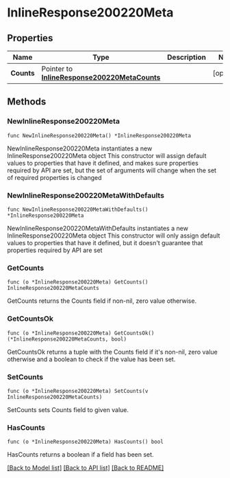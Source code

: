 # InlineResponse200220Meta

## Properties

Name | Type | Description | Notes
------------ | ------------- | ------------- | -------------
**Counts** | Pointer to [**InlineResponse200220MetaCounts**](InlineResponse200220MetaCounts.md) |  | [optional] 

## Methods

### NewInlineResponse200220Meta

`func NewInlineResponse200220Meta() *InlineResponse200220Meta`

NewInlineResponse200220Meta instantiates a new InlineResponse200220Meta object
This constructor will assign default values to properties that have it defined,
and makes sure properties required by API are set, but the set of arguments
will change when the set of required properties is changed

### NewInlineResponse200220MetaWithDefaults

`func NewInlineResponse200220MetaWithDefaults() *InlineResponse200220Meta`

NewInlineResponse200220MetaWithDefaults instantiates a new InlineResponse200220Meta object
This constructor will only assign default values to properties that have it defined,
but it doesn't guarantee that properties required by API are set

### GetCounts

`func (o *InlineResponse200220Meta) GetCounts() InlineResponse200220MetaCounts`

GetCounts returns the Counts field if non-nil, zero value otherwise.

### GetCountsOk

`func (o *InlineResponse200220Meta) GetCountsOk() (*InlineResponse200220MetaCounts, bool)`

GetCountsOk returns a tuple with the Counts field if it's non-nil, zero value otherwise
and a boolean to check if the value has been set.

### SetCounts

`func (o *InlineResponse200220Meta) SetCounts(v InlineResponse200220MetaCounts)`

SetCounts sets Counts field to given value.

### HasCounts

`func (o *InlineResponse200220Meta) HasCounts() bool`

HasCounts returns a boolean if a field has been set.


[[Back to Model list]](../README.md#documentation-for-models) [[Back to API list]](../README.md#documentation-for-api-endpoints) [[Back to README]](../README.md)


